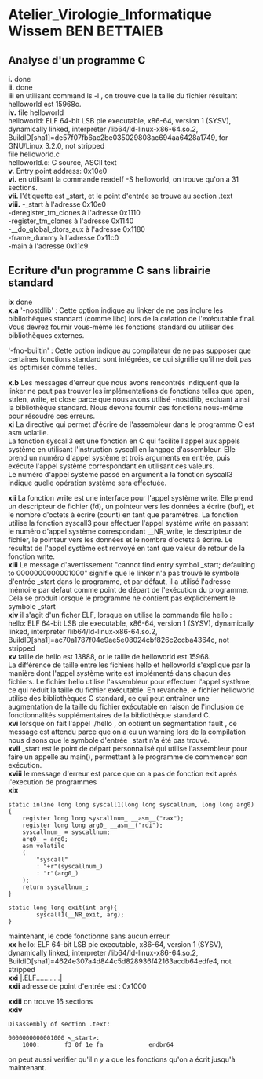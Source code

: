 # Atelier_Virologie_Informatique Wissem BEN BETTAIEB
## Analyse d'un programme C
**i.**
done  
**ii.**
 done  
**iii**
en utilisant command ls -l , on trouve que la taille du fichier résultant helloworld est 15968o.  
**iv.** 
file helloworld  
helloworld: ELF 64-bit LSB pie executable, x86-64, version 1 (SYSV), dynamically linked, interpreter /lib64/ld-linux-x86-64.so.2, BuildID[sha1]=de57f07fb6ac2be035029808ac694aa6428a1749, for GNU/Linux 3.2.0, not stripped  
file helloworld.c  
helloworld.c: C source, ASCII text  
**v.**
Entry point address:               0x10e0  
**vi.**
en utilisant la commande readelf -S helloworld, on trouve qu'on a 31 sections.  
**vii.**
l'étiquette est _start, et le point d'entrée se trouve au section .text  
**viii.**
-_start à l'adresse 0x10e0  
-deregister_tm_clones à l'adresse 0x1110  
-register_tm_clones à l'adresse 0x1140  
-__do_global_dtors_aux à l'adresse 0x1180  
-frame_dummy à l'adresse 0x11c0  
-main à l'adresse 0x11c9  

## Ecriture d'un programme C sans librairie standard
**ix** done  
**x.a**
'-nostdlib' : Cette option indique au linker de ne pas inclure les bibliothèques standard (comme libc) lors de la création de l'exécutable final. Vous devrez fournir vous-même les fonctions standard ou utiliser des bibliothèques externes.
  
'-fno-builtin' : Cette option indique au compilateur de ne pas supposer que certaines fonctions standard sont intégrées, ce qui signifie qu'il ne doit pas les optimiser comme telles.
  
**x.b**
Les messages d'erreur que nous avons rencontrés indiquent que le linker ne peut pas trouver les implémentations de fonctions telles que open, strlen, write, et close parce que nous avons utilisé -nostdlib, excluant ainsi la bibliothèque standard. Nous devons fournir ces fonctions nous-même pour résoudre ces erreurs.  
**xi**
La directive qui permet d'écrire de l'assembleur dans le programme C est asm volatile.  
La fonction syscall3 est une fonction en C qui facilite l'appel aux appels système en utilisant l'instruction syscall en langage d'assembleur. Elle prend un numéro d'appel système et trois arguments en entrée, puis exécute l'appel système correspondant en utilisant ces valeurs.  
Le numéro d'appel système passé en argument à la fonction syscall3 indique quelle opération système sera effectuée.
  
**xii**
La fonction write est une interface pour l'appel système write. Elle prend un descripteur de fichier (fd), un pointeur vers les données à écrire (buf), et le nombre d'octets à écrire (count) en tant que paramètres. La fonction utilise la fonction syscall3 pour effectuer l'appel système write en passant le numéro d'appel système correspondant __NR_write, le descripteur de fichier, le pointeur vers les données et le nombre d'octets à écrire. Le résultat de l'appel système est renvoyé en tant que valeur de retour de la fonction write.  
**xiii** 
Le message d'avertissement "cannot find entry symbol _start; defaulting to 0000000000001000" signifie que le linker n'a pas trouvé le symbole d'entrée _start dans le programme, et par défaut, il a utilisé l'adresse mémoire par defaut comme point de départ de l'exécution du programme. Cela se produit lorsque le programme ne contient pas explicitement le symbole _start  
**xiv**
il s'agit d'un ficher ELF, lorsque on utilise la commande file hello :  
hello: ELF 64-bit LSB pie executable, x86-64, version 1 (SYSV), dynamically linked, interpreter /lib64/ld-linux-x86-64.so.2, BuildID[sha1]=ac70a1787f04e9ae5e08024cbf826c2ccba4364c, not stripped  
**xv**
taille de hello est 13888, or le taille de helloworld est 15968.  
La différence de taille entre les fichiers hello et helloworld s'explique par la manière dont l'appel système write est implémenté dans chacun des fichiers. Le fichier hello utilise  l'assembleur pour effectuer l'appel système, ce qui réduit la taille du fichier exécutable. En revanche, le fichier helloworld  utilise des bibliothèques C standard, ce qui peut entraîner une augmentation de la taille du fichier exécutable en raison de l'inclusion de fonctionnalités supplémentaires de la bibliothèque standard C.  
**xvi** lorsque on fait l'appel ./hello , on obtient un segmentation fault , ce message est attendu parce que on a eu un warning lors de la compilation nous disons que le symbole d'entrée _start n'a été pas trouvé.  
**xvii** _start est le point de départ personnalisé qui utilise l'assembleur pour faire un appelle au main(), permettant à le programme de commencer son exécution.  
**xviii** le message d'erreur est parce que on a pas de fonction exit aprés l'execution de programmes  
**xix**
```
static inline long long syscall1(long long syscallnum, long long arg0)
{
    register long long syscallnum_ __asm__("rax");
    register long long arg0_ __asm__("rdi");
    syscallnum_ = syscallnum;
    arg0_ = arg0;
    asm volatile
    (
        "syscall"
        : "+r"(syscallnum_)
        : "r"(arg0_)
    );
    return syscallnum_;
}

static long long exit(int arg){
        syscall1(__NR_exit, arg);
}
```
maintenant, le code fonctionne sans aucun erreur.  
**xx**
hello: ELF 64-bit LSB pie executable, x86-64, version 1 (SYSV), dynamically linked, interpreter /lib64/ld-linux-x86-64.so.2, BuildID[sha1]=4624e307a4d844c5d828936f42163acdb64edfe4, not stripped  
**xxi** 
|.ELF............|   
**xxii**
adresse de point d'entrée est  : 0x1000
  
**xxiii**
on trouve 16 sections   
**xxiv**
```
Disassembly of section .text:

0000000000001000 <_start>:
    1000:       f3 0f 1e fa             endbr64
```
on peut aussi verifier qu'il n y a que les fonctions qu'on a écrit jusqu'à maintenant.
